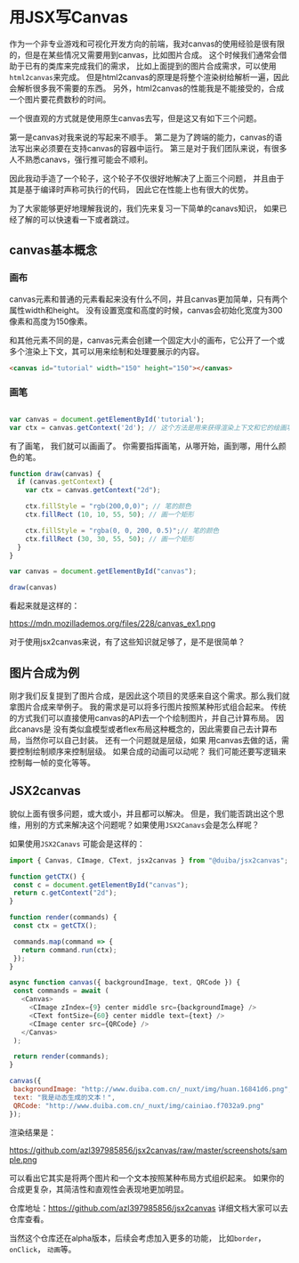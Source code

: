 # 用JSX写Canvas

作为一个非专业游戏和可视化开发方向的前端，我对canvas的使用经验是很有限的，但是在某些情况又需要用到canvas，比如图片合成。 这个时候我们通常会借助于已有的类库来完成我们的需求， 比如上面提到的图片合成需求，可以使用`html2canvas`来完成。
但是html2canvas的原理是将整个渲染树给解析一遍，因此会解析很多我不需要的东西。 另外，html2canvas的性能我是不能接受的，合成一个图片要花费数秒的时间。


一个很直观的方式就是使用原生canvas去写，但是这又有如下三个问题。

第一是canvas对我来说的写起来不顺手。
第二是为了跨端的能力，canvas的语法写出来必须要在支持canvas的容器中运行。
第三是对于我们团队来说，有很多人不熟悉canavs，强行推可能会不顺利。

因此我动手造了一个轮子，这个轮子不仅很好地解决了上面三个问题， 并且由于其是基于编译时声称可执行的代码， 因此它在性能上也有很大的优势。

为了大家能够更好地理解我说的，我们先来复习一下简单的canavs知识， 如果已经了解的可以快速看一下或者跳过。

## canvas基本概念

### 画布

canvas元素和普通的元素看起来没有什么不同，并且canvas更加简单，只有两个属性width和height。
没有设置宽度和高度的时候，canvas会初始化宽度为300像素和高度为150像素。

和其他元素不同的是，canvas元素会创建一个固定大小的画布，它公开了一个或多个渲染上下文，其可以用来绘制和处理要展示的内容。

```html
<canvas id="tutorial" width="150" height="150"></canvas>
```


### 画笔

```js

var canvas = document.getElementById('tutorial');
var ctx = canvas.getContext('2d'); // 这个方法是用来获得渲染上下文和它的绘画功能

```



有了画笔， 我们就可以画画了。  你需要指挥画笔，从哪开始，画到哪，用什么颜色的笔。

```js
function draw(canvas) {
  if (canvas.getContext) {
    var ctx = canvas.getContext("2d");

    ctx.fillStyle = "rgb(200,0,0)"; // 笔的颜色
    ctx.fillRect (10, 10, 55, 50); // 画一个矩形

    ctx.fillStyle = "rgba(0, 0, 200, 0.5)";// 笔的颜色
    ctx.fillRect (30, 30, 55, 50); // 画一个矩形
  }
}

var canvas = document.getElementById("canvas");

draw(canvas)

```

看起来就是这样的：

https://mdn.mozillademos.org/files/228/canvas_ex1.png

 对于使用jsx2canvas来说，有了这些知识就足够了，是不是很简单？
 

## 图片合成为例
 刚才我们反复提到了图片合成，是因此这个项目的灵感来自这个需求。那么我们就拿图片合成来举例子。
 我的需求是可以将多行图片按照某种形式组合起来。
 传统的方式我们可以直接使用canvas的API去一个个绘制图片，并自己计算布局。 因此canavs是
 没有类似盒模型或者flex布局这种概念的，因此需要自己去计算布局，当然你可以自己封装。 还有一个问题就是层级，如果
 用canvas去做的话，需要控制绘制顺序来控制层级。 如果合成的动画可以动呢？ 我们可能还要写逻辑来控制每一帧的变化等等。
## JSX2canvas

貌似上面有很多问题，或大或小，并且都可以解决。 但是，我们能否跳出这个思维，用别的方式来解决这个问题呢？如果使用`JSX2Canavs`会是怎么样呢？
 
 
如果使用`JSX2Canavs` 可能会是这样的：

 ```js
 import { Canvas, CImage, CText, jsx2canvas } from "@duiba/jsx2canvas";

function getCTX() {
  const c = document.getElementById("canvas");
  return c.getContext("2d");
}

function render(commands) {
  const ctx = getCTX();

  commands.map(command => {
    return command.run(ctx);
  });
}

async function canvas({ backgroundImage, text, QRCode }) {
  const commands = await (
    <Canvas>
      <CImage zIndex={9} center middle src={backgroundImage} />
      <CText fontSize={60} center middle text={text} />
      <CImage center src={QRCode} />
    </Canvas>
  );

  return render(commands);
}

canvas({
  backgroundImage: "http://www.duiba.com.cn/_nuxt/img/huan.16841d6.png",
  text: "我是动态生成的文本！",
  QRCode: "http://www.duiba.com.cn/_nuxt/img/cainiao.f7032a9.png"
});
 
 ```

渲染结果是：

https://github.com/azl397985856/jsx2canvas/raw/master/screenshots/sample.png



可以看出它其实是将两个图片和一个文本按照某种布局方式组织起来。
如果你的合成更复杂，其简洁性和直观性会表现地更加明显。

仓库地址：https://github.com/azl397985856/jsx2canvas  详细文档大家可以去仓库查看。

当然这个仓库还在alpha版本，后续会考虑加入更多的功能， 比如`border`， `onClick`， `动画`等。

